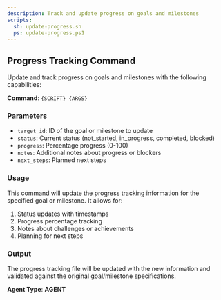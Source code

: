 ```yaml
---
description: Track and update progress on goals and milestones
scripts:
  sh: update-progress.sh
  ps: update-progress.ps1
---
```


## Progress Tracking Command

Update and track progress on goals and milestones with the following capabilities:

**Command**: `{SCRIPT} {ARGS}`

### Parameters

- `target_id`: ID of the goal or milestone to update
- `status`: Current status (not_started, in_progress, completed, blocked)
- `progress`: Percentage progress (0-100)
- `notes`: Additional notes about progress or blockers
- `next_steps`: Planned next steps

### Usage

This command will update the progress tracking information for the specified goal or milestone. It allows for:

1. Status updates with timestamps
2. Progress percentage tracking
3. Notes about challenges or achievements
4. Planning for next steps

### Output

The progress tracking file will be updated with the new information and validated against the original goal/milestone specifications.

**Agent Type**: **AGENT**
